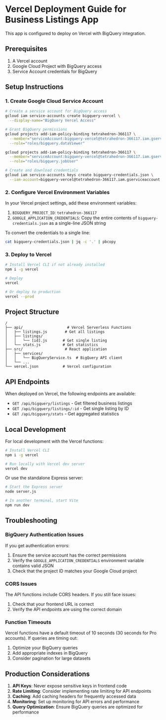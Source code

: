 # Vercel Deployment Guide for Business Listings App

This app is configured to deploy on Vercel with BigQuery integration.

## Prerequisites

1. A Vercel account
2. Google Cloud Project with BigQuery access
3. Service Account credentials for BigQuery

## Setup Instructions

### 1. Create Google Cloud Service Account

```bash
# Create a service account for BigQuery access
gcloud iam service-accounts create bigquery-vercel \
  --display-name="BigQuery Vercel Access"

# Grant BigQuery permissions
gcloud projects add-iam-policy-binding tetrahedron-366117 \
  --member="serviceAccount:bigquery-vercel@tetrahedron-366117.iam.gserviceaccount.com" \
  --role="roles/bigquery.dataViewer"

gcloud projects add-iam-policy-binding tetrahedron-366117 \
  --member="serviceAccount:bigquery-vercel@tetrahedron-366117.iam.gserviceaccount.com" \
  --role="roles/bigquery.jobUser"

# Create and download credentials
gcloud iam service-accounts keys create bigquery-credentials.json \
  --iam-account=bigquery-vercel@tetrahedron-366117.iam.gserviceaccount.com
```

### 2. Configure Vercel Environment Variables

In your Vercel project settings, add these environment variables:

1. `BIGQUERY_PROJECT_ID`: `tetrahedron-366117`
2. `GOOGLE_APPLICATION_CREDENTIALS`: Copy the entire contents of `bigquery-credentials.json` as a single-line JSON string

To convert the credentials to a single line:
```bash
cat bigquery-credentials.json | jq -c '.' | pbcopy
```

### 3. Deploy to Vercel

```bash
# Install Vercel CLI if not already installed
npm i -g vercel

# Deploy
vercel

# Or deploy to production
vercel --prod
```

## Project Structure

```
/
├── api/                    # Vercel Serverless Functions
│   ├── listings.js        # Get all listings
│   ├── listings/
│   │   └── [id].js       # Get single listing
│   └── stats.js          # Get statistics
├── src/                   # React application
│   ├── services/
│   │   └── BigQueryService.ts  # BigQuery API client
│   └── ...
└── vercel.json           # Vercel configuration
```

## API Endpoints

When deployed on Vercel, the following endpoints are available:

- `GET /api/bigquery/listings` - Get filtered business listings
- `GET /api/bigquery/listings/:id` - Get single listing by ID
- `GET /api/bigquery/stats` - Get aggregated statistics

## Local Development

For local development with the Vercel functions:

```bash
# Install Vercel CLI
npm i -g vercel

# Run locally with Vercel dev server
vercel dev
```

Or use the standalone Express server:

```bash
# Start the Express server
node server.js

# In another terminal, start Vite
npm run dev
```

## Troubleshooting

### BigQuery Authentication Issues

If you get authentication errors:

1. Ensure the service account has the correct permissions
2. Verify the `GOOGLE_APPLICATION_CREDENTIALS` environment variable contains valid JSON
3. Check that the project ID matches your Google Cloud project

### CORS Issues

The API functions include CORS headers. If you still face issues:

1. Check that your frontend URL is correct
2. Verify the API endpoints are using the correct domain

### Function Timeouts

Vercel functions have a default timeout of 10 seconds (30 seconds for Pro accounts). 
If queries are timing out:

1. Optimize your BigQuery queries
2. Add appropriate indexes in BigQuery
3. Consider pagination for large datasets

## Production Considerations

1. **API Keys**: Never expose sensitive keys in frontend code
2. **Rate Limiting**: Consider implementing rate limiting for API endpoints
3. **Caching**: Add caching headers for frequently accessed data
4. **Monitoring**: Set up monitoring for API errors and performance
5. **Query Optimization**: Ensure BigQuery queries are optimized for performance